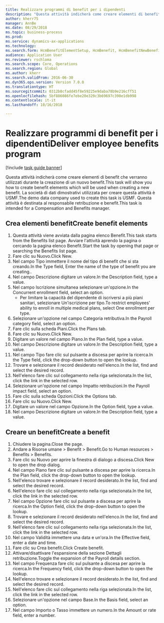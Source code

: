 ```yaml
--- 
title: Realizzare programmi di benefit per i dipendenti
description: "Questa attività indicherà come creare elementi di benefit che verranno utilizzati durante la creazione di un nuovo benefit."
author: kherr75
manager: AnnBe
ms.date: 08/29/2018
ms.topic: business-process
ms.prod: 
ms.service: dynamics-ax-applications
ms.technology: 
ms.search.form: HcmBenefitElementSetup, HcmBenefit, HcmBenefitNewBenefit, HcmBenefitPlanLookup
audience: Application User
ms.reviewer: rschloma
ms.search.scope: Core, Operations
ms.search.region: Global
ms.author: kherr
ms.search.validFrom: 2016-06-30
ms.dyn365.ops.version: Version 7.0.0
ms.translationtype: HT
ms.sourcegitcommit: 0312b8cfadd45f8e59225e9daba78b9e216cff51
ms.openlocfilehash: 5bf886086fe7ebe20e329c3b69697c390e1db998
ms.contentlocale: it-it
ms.lasthandoff: 10/16/2018

---
```

# <a name="deliver-employee-benefits-program"></a><span data-ttu-id="95b74-103">Realizzare programmi di benefit per i dipendenti</span><span class="sxs-lookup"><span data-stu-id="95b74-103">Deliver employee benefits program</span></span>

[!include [task guide banner](../../includes/task-guide-banner.md)]

<span data-ttu-id="95b74-104">Questa attività indicherà come creare elementi di benefit che verranno utilizzati durante la creazione di un nuovo benefit.</span><span class="sxs-lookup"><span data-stu-id="95b74-104">This task will show you how to create benefit elements which will be used when creating a new benefit.</span></span> <span data-ttu-id="95b74-105">La società di dati dimostrativi utilizzata per creare questa attività è USMF.</span><span class="sxs-lookup"><span data-stu-id="95b74-105">The demo data company used to create this task is USMF.</span></span> <span data-ttu-id="95b74-106">Questa attività è destinata al responsabile retribuzione e benefit.</span><span class="sxs-lookup"><span data-stu-id="95b74-106">This task is intended for a Compensation and Benefits manager.</span></span>


## <a name="create-benefit-elements"></a><span data-ttu-id="95b74-107">Crea elementi benefit</span><span class="sxs-lookup"><span data-stu-id="95b74-107">Create benefit elements</span></span>
1. <span data-ttu-id="95b74-108">Questa attività viene avviata dalla pagina elenco Benefit.</span><span class="sxs-lookup"><span data-stu-id="95b74-108">This task starts from the Benefits list page.</span></span> <span data-ttu-id="95b74-109">Avviare l'attività aprendo la pagina o cercando la pagina elenco Benefit.</span><span class="sxs-lookup"><span data-stu-id="95b74-109">Start the task by opening that page or searching the Benefits list page.</span></span>
2. <span data-ttu-id="95b74-110">Fare clic su Nuovo.</span><span class="sxs-lookup"><span data-stu-id="95b74-110">Click New.</span></span>
3. <span data-ttu-id="95b74-111">Nel campo Tipo immettere il nome del tipo di benefit che si sta creando.</span><span class="sxs-lookup"><span data-stu-id="95b74-111">In the Type field, Enter the name of the type of benefit you are creating..</span></span>
4. <span data-ttu-id="95b74-112">Nel campo Descrizione digitare un valore.</span><span class="sxs-lookup"><span data-stu-id="95b74-112">In the Description field, type a value.</span></span>
5. <span data-ttu-id="95b74-113">Nel campo Iscrizione simultanea selezionare un'opzione.</span><span class="sxs-lookup"><span data-stu-id="95b74-113">In the Concurrent enrollment field, select an option.</span></span>
    * <span data-ttu-id="95b74-114">Per limitare la capacità del dipendente di iscriversi a più piani sanitari, selezionare Un'iscrizione per tipo.</span><span class="sxs-lookup"><span data-stu-id="95b74-114">To restrict employees' ability to enroll in multiple medical plans, select One enrollment per type.</span></span>  
6. <span data-ttu-id="95b74-115">Selezionare un'opzione nel campo Categoria retributiva.</span><span class="sxs-lookup"><span data-stu-id="95b74-115">In the Payroll category field, select an option.</span></span>
7. <span data-ttu-id="95b74-116">Fare clic sulla scheda Piani.</span><span class="sxs-lookup"><span data-stu-id="95b74-116">Click the Plans tab.</span></span>
8. <span data-ttu-id="95b74-117">Fare clic su Nuovo.</span><span class="sxs-lookup"><span data-stu-id="95b74-117">Click New.</span></span>
9. <span data-ttu-id="95b74-118">Digitare un valore nel campo Piano.</span><span class="sxs-lookup"><span data-stu-id="95b74-118">In the Plan field, type a value.</span></span>
10. <span data-ttu-id="95b74-119">Nel campo Descrizione digitare un valore.</span><span class="sxs-lookup"><span data-stu-id="95b74-119">In the Description field, type a value.</span></span>
11. <span data-ttu-id="95b74-120">Nel campo Tipo fare clic sul pulsante a discesa per aprire la ricerca.</span><span class="sxs-lookup"><span data-stu-id="95b74-120">In the Type field, click the drop-down button to open the lookup.</span></span>
12. <span data-ttu-id="95b74-121">Trovare e selezionare il record desiderato nell'elenco.</span><span class="sxs-lookup"><span data-stu-id="95b74-121">In the list, find and select the desired record.</span></span>
13. <span data-ttu-id="95b74-122">Nell'elenco fare clic sul collegamento nella riga selezionata.</span><span class="sxs-lookup"><span data-stu-id="95b74-122">In the list, click the link in the selected row.</span></span>
14. <span data-ttu-id="95b74-123">Selezionare un'opzione nel campo Impatto retribuzioni.</span><span class="sxs-lookup"><span data-stu-id="95b74-123">In the Payroll impact field, select an option.</span></span>
15. <span data-ttu-id="95b74-124">Fare clic sulla scheda Opzioni.</span><span class="sxs-lookup"><span data-stu-id="95b74-124">Click the Options tab.</span></span>
16. <span data-ttu-id="95b74-125">Fare clic su Nuovo.</span><span class="sxs-lookup"><span data-stu-id="95b74-125">Click New.</span></span>
17. <span data-ttu-id="95b74-126">Digitare un valore nel campo Opzione.</span><span class="sxs-lookup"><span data-stu-id="95b74-126">In the Option field, type a value.</span></span>
18. <span data-ttu-id="95b74-127">Nel campo Descrizione digitare un valore.</span><span class="sxs-lookup"><span data-stu-id="95b74-127">In the Description field, type a value.</span></span>

## <a name="create-a-benefit"></a><span data-ttu-id="95b74-128">Creare un benefit</span><span class="sxs-lookup"><span data-stu-id="95b74-128">Create a benefit</span></span>
1. <span data-ttu-id="95b74-129">Chiudere la pagina.</span><span class="sxs-lookup"><span data-stu-id="95b74-129">Close the page.</span></span>
2. <span data-ttu-id="95b74-130">Andare a Risorse umane > Benefit > Benefit.</span><span class="sxs-lookup"><span data-stu-id="95b74-130">Go to Human resources > Benefits > Benefits.</span></span>
3. <span data-ttu-id="95b74-131">Fare clic su Nuovo per aprire la finestra di dialogo a discesa.</span><span class="sxs-lookup"><span data-stu-id="95b74-131">Click New to open the drop dialog.</span></span>
4. <span data-ttu-id="95b74-132">Nel campo Piano fare clic sul pulsante a discesa per aprire la ricerca.</span><span class="sxs-lookup"><span data-stu-id="95b74-132">In the Plan field, click the drop-down button to open the lookup.</span></span>
5. <span data-ttu-id="95b74-133">Nell'elenco trovare e selezionare il record desiderato.</span><span class="sxs-lookup"><span data-stu-id="95b74-133">In the list, find and select the desired record.</span></span>
6. <span data-ttu-id="95b74-134">Nell'elenco fare clic sul collegamento nella riga selezionata.</span><span class="sxs-lookup"><span data-stu-id="95b74-134">In the list, click the link in the selected row.</span></span>
7. <span data-ttu-id="95b74-135">Nel campo Opzione fare clic sul pulsante a discesa per aprire la ricerca.</span><span class="sxs-lookup"><span data-stu-id="95b74-135">In the Option field, click the drop-down button to open the lookup.</span></span>
8. <span data-ttu-id="95b74-136">Trovare e selezionare il record desiderato nell'elenco.</span><span class="sxs-lookup"><span data-stu-id="95b74-136">In the list, find and select the desired record.</span></span>
9. <span data-ttu-id="95b74-137">Nell'elenco fare clic sul collegamento nella riga selezionata.</span><span class="sxs-lookup"><span data-stu-id="95b74-137">In the list, click the link in the selected row.</span></span>
10. <span data-ttu-id="95b74-138">Nel campo Validità immettere una data e un'ora.</span><span class="sxs-lookup"><span data-stu-id="95b74-138">In the Effective field, enter a date and time.</span></span>
11. <span data-ttu-id="95b74-139">Fare clic su Crea benefit.</span><span class="sxs-lookup"><span data-stu-id="95b74-139">Click Create benefit.</span></span>
12. <span data-ttu-id="95b74-140">Attivare/disattivare l'espansione della sezione Dettagli retribuzione.</span><span class="sxs-lookup"><span data-stu-id="95b74-140">Toggle the expansion of the Payroll details section.</span></span>
13. <span data-ttu-id="95b74-141">Nel campo Frequenza fare clic sul pulsante a discesa per aprire la ricerca.</span><span class="sxs-lookup"><span data-stu-id="95b74-141">In the Frequency field, click the drop-down button to open the lookup.</span></span>
14. <span data-ttu-id="95b74-142">Nell'elenco trovare e selezionare il record desiderato.</span><span class="sxs-lookup"><span data-stu-id="95b74-142">In the list, find and select the desired record.</span></span>
15. <span data-ttu-id="95b74-143">Nell'elenco fare clic sul collegamento nella riga selezionata.</span><span class="sxs-lookup"><span data-stu-id="95b74-143">In the list, click the link in the selected row.</span></span>
16. <span data-ttu-id="95b74-144">Selezionare un'opzione nel campo Base.</span><span class="sxs-lookup"><span data-stu-id="95b74-144">In the Basis field, select an option.</span></span>
17. <span data-ttu-id="95b74-145">Nel campo Importo o Tasso immettere un numero.</span><span class="sxs-lookup"><span data-stu-id="95b74-145">In the Amount or rate field, enter a number.</span></span>


